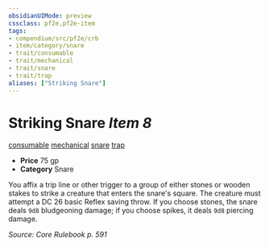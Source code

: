 ```yaml
---
obsidianUIMode: preview
cssclass: pf2e,pf2e-item
tags:
- compendium/src/pf2e/crb
- item/category/snare
- trait/consumable
- trait/mechanical
- trait/snare
- trait/trap
aliases: ["Striking Snare"]
---
```

# Striking Snare *Item 8*  
[consumable](/rules/traits/consumable.md)  [mechanical](/rules/traits/mechanical.md)  [snare](/rules/traits/snare.md)  [trap](/rules/traits/trap.md)  

- **Price** 75 gp
- **Category** Snare

You affix a trip line or other trigger to a group of either stones or wooden stakes to strike a creature that enters the snare's square. The creature must attempt a DC 26 basic Reflex saving throw. If you choose stones, the snare deals `9d8` bludgeoning damage; if you choose spikes, it deals `9d8` piercing damage.

*Source: Core Rulebook p. 591*